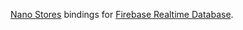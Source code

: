 [Nano Stores](https://github.com/nanostores/nanostores) bindings for [Firebase Realtime Database](https://firebase.google.com/docs/database).
